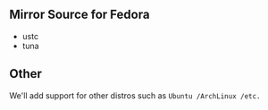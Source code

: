 ## Mirror Source for Fedora
+ ustc
+ tuna

## Other
We'll add support for other distros such as `Ubuntu /ArchLinux /etc.`
